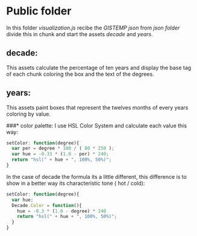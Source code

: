 # Public folder
In this folder *visualization.js* recibe the *GISTEMP json* from *json folder*
divide this in chunk and start the assets *decade* and *years*.

## decade:
This assets calculate the percentage of ten years and display the base tag of each
chunk coloring the box and the text of the degrees.

## years:
This assets paint boxes that represent the twelves months of every years coloring
by value.

###* color palette: I use HSL Color System and calculate each value this way:
```javascript
setColor: function(degree){
  var per = degree * 100 / ( 80 * 250 );
  var hue = -0.33 * (1.0 - per) * 240;
  return "hsl(" + hue + ", 100%, 50%)";
}
```
In the case of decade the formula its a little different, this difference is to show in a better way its characteristic tone ( hot / cold):
```javascript
setColor: function(degree){
  var hue;
  Decade.Color = function(){
    hue = -0.3 * (1.0 - degree) * 240
    return "hsl(" + hue + ", 100%, 50%)";
  }
}
```
